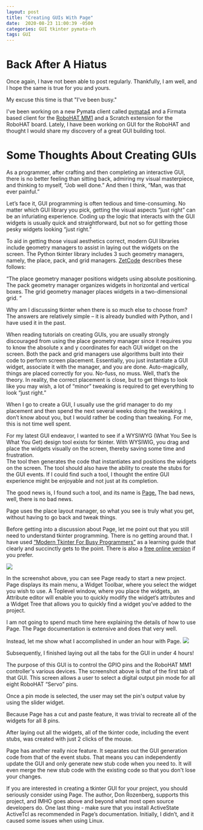 ```yaml
---
layout: post
title: "Creating GUIs With Page"
date:  2020-08-23 11:00:39 -0500
categories: GUI tkinter pymata-rh
tags: GUI
---
```

# Back After A Hiatus
Once again, I have not been able to post regularly. Thankfully,
I am well, and I hope the same is true for you and yours.

My excuse this time is that "I've been busy." 

I've been working on a new Pymata client called [pymata4](https://mryslab.github.io/pymata4/)
 and a Firmata based client for the 
[RoboHAT MM1](https://mryslab.github.io/pymata_rh/index.html)
and a Scratch extension for the RoboHAT board. Lately, I have been working on GUI for the 
RoboHAT and thought I would share my discovery of a great GUI building tool.

# Some Thoughts About Creating GUIs

As a programmer, after crafting and then completing an interactive GUI, 
there is no better feeling than sitting back, admiring my visual 
masterpiece, and thinking to myself, “Job well done.”  And then I think, “Man, was that ever painful.”

Let’s face it, GUI programming is often tedious and time-consuming. 
No matter which GUI library you pick, getting the visual aspects “just right” 
can be an infuriating experience. 
Coding up the logic that interacts with the GUI widgets is usually quick and 
straightforward, but not so for getting those pesky widgets looking “just right.”

To aid in getting those visual aesthetics correct, modern GUI libraries include 
geometry managers to assist in laying out the widgets on the screen. 
The Python tkinter library includes 3 such geometry managers, namely, 
the place, pack, and grid managers. [ZetCode](http://zetcode.com/tkinter/layout/) describes these follows: 

“The place geometry manager positions widgets using absolute positioning. 
The pack geometry manager organizes widgets in horizontal and vertical boxes. 
The grid geometry manager places widgets in a two-dimensional grid. “

Why am I discussing tkinter when there is so much else to choose from? 
The answers are relatively simple – it is already bundled with Python, and I have used it in the past.  

When reading tutorials on creating GUIs, 
you are usually strongly discouraged from using the place geometry manager since it requires 
you to know the absolute x and y coordinates for each GUI widget on the screen. 
Both the pack and grid managers use algorithms built into their code to perform screen placement. 
Essentially, you just instantiate a GUI widget, associate it with the manager, and you are done. 
Auto-magically, things are placed correctly for you. No-fuss, no muss. Well, that’s the theory. 
In reality, the correct placement is close, but to get things to look like you may wish, 
 a lot of “minor” tweaking is required to get everything to look “just right.”

When I go to create a GUI, I usually use the grid manager to do my placement and 
then spend the next several weeks doing the tweaking. I don’t know about you, 
but I would rather be coding than tweaking. For me, this is not time well spent.

For my latest GUI endeavor, I wanted to see if a WYSIWYG (What You See Is What You Get) 
design tool exists for tkinter. With WYSIWIG, 
you drag and place the widgets visually on the screen, thereby saving some time and frustration.  
The tool then generates the code that instantiates and positions the widgets on the screen. 
The tool should also have the ability to  create the stubs for the GUI events. 
If I could find such a tool, I thought the entire GUI experience might be enjoyable and not just 
at its completion.

The good news is, I found such a tool, and its 
name is [Page.](https://sourceforge.net/projects/page/) The bad news, well, there is no bad news.

Page uses the place layout manager, so what you see is truly what you get, 
without having to go back and tweak things. 

Before getting into a discussion about Page, let me point out that you still 
need to understand tkinter programming. There is no getting around that. 
I have used [“Modern Tkinter For Busy Programmers”](https://smile.amazon.com/gp/product/B0071QDNLO/ref=ppx_yo_dt_b_search_asin_title?ie=UTF8&psc=1)
  as a learning guide that clearly and succinctly gets to the point. 
  There is also a [free online version](https://tkdocs.com/tutorial/) if you prefer.

![]({{site.url}}/images/page/page1.png)





In the screenshot above, you can see Page ready to start a new project. Page displays its main menu, a Widget Toolbar, where you select the widget you wish to use. A Toplevel window, where you place the widgets, an Attribute editor will enable you to quickly modify the widget’s attributes and a Widget Tree that allows you to quickly find a widget you’ve added to the project.

I am not going to spend much time here explaining the details of how to use Page. The Page documentation is extensive and does that very well.

Instead, let me show what I accomplished in under an hour with Page. 
![]({{site.url}}/images/page/page2.png)

Subsequently, I finished laying out all the tabs for the GUI in under 4 hours!

The purpose of this GUI is to control the GPIO pins and the RoboHAT MM1 controller's various devices. 
The screenshot above is that of the first tab of that GUI. 
This screen allows a user to select a digital output pin mode for all eight RoboHAT “Servo” pins.

Once a pin mode is selected, the user may set the pin's output value by using the slider widget.

Because Page has a cut and paste feature, it was trivial to recreate all of the widgets for all 8 pins.

After laying out all the widgets, all of the tkinter code, including the event stubs, was created with just 2 clicks of the mouse.

Page has another really nice feature. It separates out the GUI generation code from that of the event stubs. That means you can independently update the GUI and only generate new stub code when you need to. It will even merge the new stub code with the existing code so that you don't lose your changes.

If you are interested in creating a tkinter GUI for your project, you should seriously consider using Page. The author, Don Rozenberg, supports this project, and IMHO goes above and beyond what most open source developers do. One last thing - make sure that you install ActiveState ActiveTcl as recommended in Page’s documentation. 
Initially, I didn’t, and it caused some issues when using Linux.